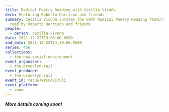 ```yaml
---
title: Radical Poetry Reading with Cecilia Vicuña
deck: Featuring Roberto Harrison and friends
summary: Cecilia Vicuña curates the 66th Radical Poetry Reading featuring poetry
  read by Roberto Harrison and friends
people:
  - person: cecilia-vicuna
date: 2021-12-22T13:00:00-0500
end_date: 2021-12-22T14:30:00-0500
series: 456
collections:
  - the-new-social-environment
event_organizer:
  - the-brooklyn-rail
event_producer:
  - the-brooklyn-rail
event_id: recHw7wzFCAVIrCli
event_platform:
  - zoom
---
```

***More details coming soon!***